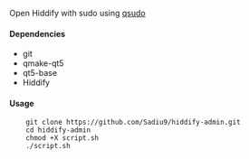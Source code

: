 Open Hiddify with sudo using [qsudo](https://github.com/sr-tream/qsudo)
#### Dependencies

- git
- qmake-qt5
- qt5-base
- Hiddify

#### Usage
```
    git clone https://github.com/Sadiu9/hiddify-admin.git
    cd hiddify-admin
    chmod +X script.sh
    ./script.sh
```
